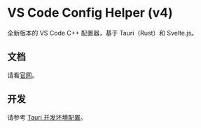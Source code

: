 # VS Code Config Helper (v4)

全新版本的 VS Code C++ 配置器，基于 Tauri（Rust）和 Svelte.js。

## 文档

请看[官网](https://v4.vscch.tk/docs)。

## 开发

请参考 [Tauri 开发环境配置](https://tauri.app/v1/guides/getting-started/prerequisites)。

